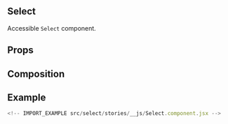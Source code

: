 ## Select

Accessible `Select` component.

<!-- CODESANDBOX
link_title: Select - Open On Sandbox
js: src/select/stories/__js/Select.component.jsx
css: src/select/stories/Select.css
-->

## Props

<!-- INJECT_PROPS src/select -->

## Composition

<!-- INJECT_COMPOSITION src/select -->

## Example

```js
<!-- IMPORT_EXAMPLE src/select/stories/__js/Select.component.jsx -->
```
